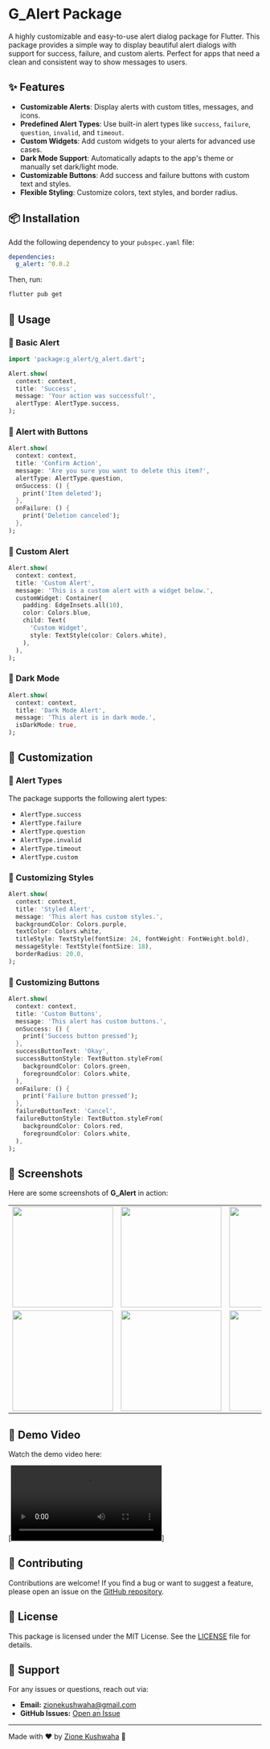 # G_Alert Package

A highly customizable and easy-to-use alert dialog package for Flutter. This package provides a simple way to display beautiful alert dialogs with support for success, failure, and custom alerts. Perfect for apps that need a clean and consistent way to show messages to users.

## ✨ Features

- **Customizable Alerts**: Display alerts with custom titles, messages, and icons.
- **Predefined Alert Types**: Use built-in alert types like `success`, `failure`, `question`, `invalid`, and `timeout`.
- **Custom Widgets**: Add custom widgets to your alerts for advanced use cases.
- **Dark Mode Support**: Automatically adapts to the app's theme or manually set dark/light mode.
- **Customizable Buttons**: Add success and failure buttons with custom text and styles.
- **Flexible Styling**: Customize colors, text styles, and border radius.

## 📦 Installation

Add the following dependency to your `pubspec.yaml` file:

```yaml
dependencies:
  g_alert: ^0.0.2
```

Then, run:

```sh
flutter pub get
```

## 🚀 Usage

### 🔹 Basic Alert

```dart
import 'package:g_alert/g_alert.dart';

Alert.show(
  context: context,
  title: 'Success',
  message: 'Your action was successful!',
  alertType: AlertType.success,
);
```

### 🔹 Alert with Buttons

```dart
Alert.show(
  context: context,
  title: 'Confirm Action',
  message: 'Are you sure you want to delete this item?',
  alertType: AlertType.question,
  onSuccess: () {
    print('Item deleted');
  },
  onFailure: () {
    print('Deletion canceled');
  },
);
```

### 🔹 Custom Alert

```dart
Alert.show(
  context: context,
  title: 'Custom Alert',
  message: 'This is a custom alert with a widget below.',
  customWidget: Container(
    padding: EdgeInsets.all(10),
    color: Colors.blue,
    child: Text(
      'Custom Widget',
      style: TextStyle(color: Colors.white),
    ),
  ),
);
```

### 🔹 Dark Mode

```dart
Alert.show(
  context: context,
  title: 'Dark Mode Alert',
  message: 'This alert is in dark mode.',
  isDarkMode: true,
);
```

## 🎨 Customization

### 🔹 Alert Types

The package supports the following alert types:

- `AlertType.success`
- `AlertType.failure`
- `AlertType.question`
- `AlertType.invalid`
- `AlertType.timeout`
- `AlertType.custom`

### 🔹 Customizing Styles

```dart
Alert.show(
  context: context,
  title: 'Styled Alert',
  message: 'This alert has custom styles.',
  backgroundColor: Colors.purple,
  textColor: Colors.white,
  titleStyle: TextStyle(fontSize: 24, fontWeight: FontWeight.bold),
  messageStyle: TextStyle(fontSize: 18),
  borderRadius: 20.0,
);
```

### 🔹 Customizing Buttons

```dart
Alert.show(
  context: context,
  title: 'Custom Buttons',
  message: 'This alert has custom buttons.',
  onSuccess: () {
    print('Success button pressed');
  },
  successButtonText: 'Okay',
  successButtonStyle: TextButton.styleFrom(
    backgroundColor: Colors.green,
    foregroundColor: Colors.white,
  ),
  onFailure: () {
    print('Failure button pressed');
  },
  failureButtonText: 'Cancel',
  failureButtonStyle: TextButton.styleFrom(
    backgroundColor: Colors.red,
    foregroundColor: Colors.white,
  ),
);
```

## 📸 Screenshots

Here are some screenshots of **G_Alert** in action:

<div align="center">
  <table>
    <tr>
      <td><img src="https://github.com/zione-kushwaha/g_alert/raw/main/assets/images/g1.jpg" width="200"></td>
      <td><img src="https://github.com/zione-kushwaha/g_alert/raw/main/assets/images/g2.jpg" width="200"></td>
      <td><img src="https://github.com/zione-kushwaha/g_alert/raw/main/assets/images/g3.jpg" width="200"></td>
    </tr>
    <tr>
      <td><img src="https://github.com/zione-kushwaha/g_alert/raw/main/assets/images/g4.jpg" width="200"></td>
      <td><img src="https://github.com/zione-kushwaha/g_alert/raw/main/assets/images/g5.jpg" width="200"></td>
      <td><img src="https://github.com/zione-kushwaha/g_alert/raw/main/assets/images/g6.jpg" width="200"></td>
    </tr>
  </table>
</div>

## 🎥 Demo Video

Watch the demo video here:

[![Watch the demo](assets/video/g_alert_video.mp4)]

## 🤝 Contributing

Contributions are welcome! If you find a bug or want to suggest a feature, please open an issue on the [GitHub repository](https://github.com/zione-kushwaha/g_alert.git).

## 📜 License

This package is licensed under the MIT License. See the [LICENSE](LICENSE) file for details.

## 💬 Support

For any issues or questions, reach out via:

- **Email:** zionekushwaha@gmail.com
- **GitHub Issues:** [Open an Issue](https://github.com/zione-kushwaha/g_alert/issues)

---

Made with ❤️ by [Zione Kushwaha](https://github.com/zione-kushwaha) 🚀
